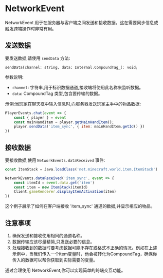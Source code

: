 # NetworkEvent

NetworkEvent 用于在服务器与客户端之间发送和接收数据。这在需要同步信息或触发跨端操作时非常有用。

## 发送数据

要发送数据,请使用 `sendData` 方法:

```
sendData(channel: string, data: Internal.CompoundTag_): void;
```

参数说明:
- `channel`: 字符串,用于标识数据通道,接收端将使用此名称来监听数据。
- `data`: CompoundTag 类型,包含要传输的数据。

示例:当玩家在聊天框中输入信息时,向服务器发送玩家主手中的物品数据:

```js
PlayerEvents.chat(event => {
    const { player } = event
    const mainHandItem = player.getMainHandItem();
    player.sendData('item_sync', { item: mainHandItem.getId() })
})
```

## 接收数据

要接收数据,使用 `NetworkEvents.dataReceived` 事件:

```js
const ItemStack = Java.loadClass('net.minecraft.world.item.ItemStack')

NetworkEvents.dataReceived('item_sync', event => {
    const itemId = event.data.get('item')
    const item = new ItemStack(itemId)
    Client.gameRenderer.displayItemActivation(item)
})
```

这个例子展示了如何在客户端接收 'item_sync' 通道的数据,并显示相应的物品。

## 注意事项

1. 确保发送和接收使用相同的通道名称。
2. 数据传输应该尽量精简,只发送必要的信息。
3. 处理接收到的数据时要考虑数据可能不存在或格式不正确的情况。例如在上述示例中，当我们传入一个item变量时，他会被转化为CompoundTag，确保你传入的数据可以帮你获取到实际需要的变量。

通过合理使用 NetworkEvent,你可以实现简单的跨端交互功能。
